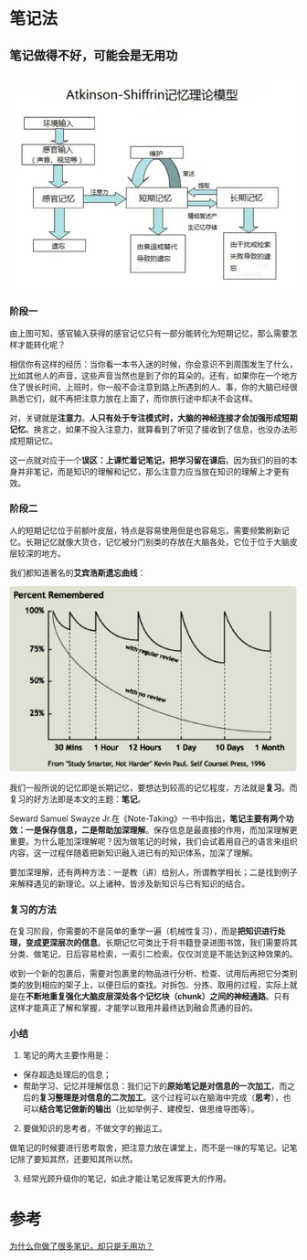 # 笔记法

## 笔记做得不好，可能会是无用功

![方法](Atkinson-Shiffrin记忆模型.jpg)

### 阶段一

由上图可知，感官输入获得的感官记忆只有一部分能转化为短期记忆，那么需要怎样才能转化呢？

相信你有这样的经历：当你看一本书入迷的时候，你会意识不到周围发生了什么，比如其他人的声音，这些声音当然也是到了你的耳朵的。还有，如果你在一个地方住了很长时间，上班时，你一般不会注意到路上所遇到的人、事，你的大脑已经很熟悉它们，就不再把注意力放在上面了，而你旅行途中却决不会这样。

对，关键就是**注意力**。**人只有处于专注模式时，大脑的神经连接才会加强形成短期记忆**。换言之，如果不投入注意力，就算看到了听见了接收到了信息，也没办法形成短期记忆。

这一点就对应于一个**误区：上课忙着记笔记，把学习留在课后**。因为我们的目的本身并非笔记，而是知识的理解和记忆，那么注意力应当放在知识的理解上才更有效。

### 阶段二

人的短期记忆位于前额叶皮层，特点是容易使用但是也容易忘，需要频繁刷新记忆。长期记忆就像大货仓，记忆被分门别类的存放在大脑各处，它位于位于大脑皮层较深的地方。

我们都知道著名的**艾宾浩斯遗忘曲线**：

![艾宾浩斯遗忘曲线](艾宾浩斯遗忘曲线.jpg)

我们一般所说的记忆即是长期记忆，要想达到较高的记忆程度，方法就是**复习**。而复习的好方法即是本文的主题：**笔记**。

Seward Samuel Swayze Jr.在《Note-Taking》一书中指出，**笔记主要有两个功效：一是保存信息，二是帮助加深理解**。保存信息是最直接的作用，而加深理解更重要。为什么能加深理解呢？因为做笔记的时候，我们会试着用自己的语言来组织内容，这一过程伴随着把新知识融入进已有的知识体系，加深了理解。

要加深理解，还有两种方法：一是教（讲）给别人，所谓教学相长；二是找到例子来解释遇见的新理论。以上诸种，皆涉及新知识与已有知识的结合。

### 复习的方法

在复习阶段，你需要的不是简单的重学一遍（机械性复习），而是**把知识进行处理，变成更深层次的信息**。长期记忆可类比于将书籍登录进图书馆，我们需要将其分类、做笔记，日后容易检索，一索引二检索。仅仅浏览是不能达到这种效果的。

收到一个新的包裹后，需要对包裹里的物品进行分析、检查、试用后再把它分类别类的放到相应的架子上，以便日后的查找。对拆包、分拣、取用的过程，实际上就是在**不断地重复强化大脑皮层深处各个记忆块（chunk）之间的神经通路**。只有这样才能真正了解和掌握，才能学以致用并最终达到融会贯通的目的。

### 小结

1. 笔记的两大主要作用是：

* 保存超选处理后的信息；
* 帮助学习、记忆并理解信息：我们记下的**原始笔记是对信息的一次加工**，而之后的**复习整理是对信息的二次加工**。这个过程可以在脑海中完成（**思考**），也可以**结合笔记做新的输出**（比如举例子、建模型、做思维导图等）。

2. 要做知识的思考者，不做文字的搬运工。

做笔记的时候要进行思考取舍，把注意力放在课堂上，而不是一味的写笔记。记笔记除了要知其然，还要知其所以然。

3. 经常光顾升级你的笔记，如此才能让笔记发挥更大的作用。


# 参考

[为什么你做了很多笔记，却只是无用功？](http://mp.weixin.qq.com/s?__biz=MzA4ODE1NzUxNw==&mid=404005887&idx=1&sn=c390ccb2123b92893f579f3937d4728f&scene=21#wechat_redirect)




